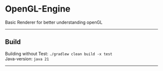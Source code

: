 # OpenGL-Engine
Basic Renderer for better understanding openGL

---

## Build

Building without Test: `./gradlew clean build -x test`<br>
Java-version: `java 21` <br>

---